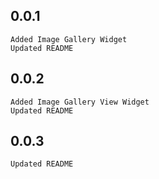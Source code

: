 ## 0.0.1
    Added Image Gallery Widget
    Updated README

## 0.0.2
    Added Image Gallery View Widget
    Updated README

## 0.0.3
    Updated README